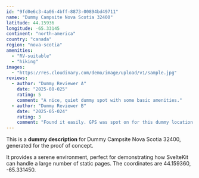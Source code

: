 ```yaml
---
id: "9fd0e6c3-4a06-4bff-8873-00894bd49711"
name: "Dummy Campsite Nova Scotia 32400"
latitude: 44.15936
longitude: -65.33145
continent: "north-america"
country: "canada"
region: "nova-scotia"
amenities:
  - "RV-suitable"
  - "hiking"
images:
  - "https://res.cloudinary.com/demo/image/upload/v1/sample.jpg"
reviews:
  - author: "Dummy Reviewer A"
    date: "2025-08-025"
    rating: 5
    comment: "A nice, quiet dummy spot with some basic amenities."
  - author: "Dummy Reviewer B"
    date: "2025-05-024"
    rating: 3
    comment: "Found it easily. GPS was spot on for this dummy location."
---
```


This is a **dummy description** for Dummy Campsite Nova Scotia 32400, generated for the proof of concept.

It provides a serene environment, perfect for demonstrating how SvelteKit can handle a large number of static pages. The coordinates are 44.159360, -65.331450.

